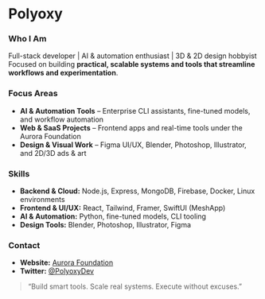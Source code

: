 # Polyoxy

### Who I Am
Full-stack developer | AI & automation enthusiast | 3D & 2D design hobbyist  
Focused on building **practical, scalable systems and tools that streamline workflows and experimentation**.

### Focus Areas
- **AI & Automation Tools** – Enterprise CLI assistants, fine-tuned models, and workflow automation  
- **Web & SaaS Projects** – Frontend apps and real-time tools under the Aurora Foundation  
- **Design & Visual Work** – Figma UI/UX, Blender, Photoshop, Illustrator, and 2D/3D ads & art  

### Skills
- **Backend & Cloud:** Node.js, Express, MongoDB, Firebase, Docker, Linux environments  
- **Frontend & UI/UX:** React, Tailwind, Framer, SwiftUI (MeshApp)  
- **AI & Automation:** Python, fine-tuned models, CLI tooling  
- **Design Tools:** Blender, Photoshop, Illustrator, Figma  

### Contact
- **Website:** [Aurora Foundation](https://aurora-11d76.web.app)  
- **Twitter:** [@PolyoxyDev](https://twitter.com/PolyoxyDev)  

> “Build smart tools. Scale real systems. Execute without excuses.”
